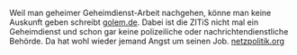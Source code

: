 Weil man geheimer Geheimdienst-Arbeit nachgehen, könne man keine Auskunft geben schreibt [golem.de](https://www.golem.de/news/informationsfreiheit-netzpolitik-org-verklagt-hackerbehoerde-2106-156937.html). Dabei ist die ZITiS nicht mal ein Geheimdienst und schon gar keine polizeiliche oder nachrichtendienstliche Behörde. Da hat wohl wieder jemand Angst um seinen Job. [netzpolitik.org](https://netzpolitik.org/2021/informationsfreiheit-wir-verklagen-die-hacker-behoerde-zitis/)